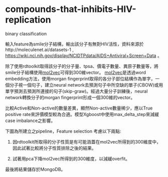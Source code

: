 # compounds-that-inhibits-HIV-replication

binary classification

輸入feature為smile分子結構，輸出該分子有無對HIV活性，資料來源於http://moleculenet.ai/datasets-1 , https://wiki.nci.nih.gov/display/NCIDTPdata/AIDS+Antiviral+Screen+Data 。

除了使用rdtoolkit取得該分子的分子量、tpsa、價電子數量、異原子數量等，將smile分子結構使用[mol2vec](https://pubs.acs.org/doi/10.1021/acs.jcim.7b00616)可得到300維vector。
[mol2vec](https://pubs.acs.org/doi/10.1021/acs.jcim.7b00616)是透過word embedding方法，使用morgan fingerprint取得的各分子部位結構作為單字，一個分子視一個句子，建立neural 
network去預測句子中所空缺的單子(CBOW)或用單字預測去預測所連接的句子(skip-graw)。經過大量分子訓練後，neural network轉換分子的morgan fingerprint形成一個300維的vector。

比較Active和Non-active的數量差異，顯然Non-active數量稀少，應以True positive rate來評價模型較為合適。模型Xgboost中使用max_delta_step來減緩case imbalance之影響。


下圖為所建立之pipeline，Feature selection 考慮以下兩點:

1. 因rdtoolkit所取得的分子性質是有可能涵蓋在mol2vec所得到的300維度中，因此試著比較將分子性質排除之後的結果。

2. 試著用pca下降mol2vec所得到的300維度，以減緩overfit。

最後將結果儲存於MongoDB。


